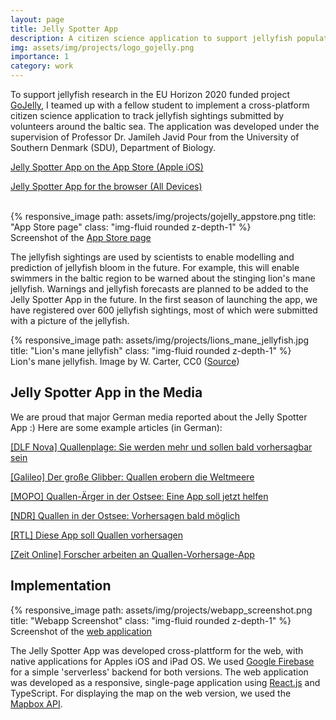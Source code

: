 ```yaml
---
layout: page
title: Jelly Spotter App
description: A citizen science application to support jellyfish population research
img: assets/img/projects/logo_gojelly.png
importance: 1
category: work
---
```


To support jellyfish research in the EU Horizon 2020 funded project [GoJelly](https://gojelly.eu/), I teamed up with a fellow student to implement a cross-platform citizen science application to track jellyfish sightings submitted by volunteers around the baltic sea. The application was developed under the supervision of Professor Dr. Jamileh Javid Pour from the University of Southern Denmark (SDU), Department of Biology.

[Jelly Spotter App on the App Store (Apple iOS)](https://apps.apple.com/de/app/gojelly/id1498675707?l=en&platform=iphone)

[Jelly Spotter App for the browser (All Devices)](https://jelly-spotter.web.app/)

<!-- <div class="row">
    <div class="col-sm mt-3 mt-md-0">
        {% responsive_image path: assets/img/1.jpg title: "example image" class: "img-fluid rounded z-depth-1" %}
    </div>
    <div class="col-sm mt-3 mt-md-0">
        {% responsive_image path: assets/img/3.jpg title: "example image" class: "img-fluid rounded z-depth-1" %}
    </div>
    <div class="col-sm mt-3 mt-md-0">
        {% responsive_image path: assets/img/5.jpg title: "example image" class: "img-fluid rounded z-depth-1" %}
    </div>
</div> -->
<!-- <div class="caption">
    Caption photos easily. On the left, a road goes through a tunnel. Middle, leaves artistically fall in a hipster photoshoot. Right, in another hipster photoshoot, a lumberjack grasps a handful of pine needles.
</div> -->

<br />
<div class="row">
    <div class="col-sm mt-3 mt-md-0">
        {% responsive_image path: assets/img/projects/gojelly_appstore.png title: "App Store page" class: "img-fluid rounded z-depth-1" %}
    </div>
</div>
<div class="caption">
    Screenshot of the <a href="https://apps.apple.com/de/app/gojelly/id1498675707?l=en&platform=iphone">App Store page</a>
</div>

The jellyfish sightings are used by scientists to enable modelling and prediction of jellyfish bloom in the future. For example, this will enable swimmers in the baltic region to be warned about the stinging lion's mane jellyfish. Warnings and jellyfish forecasts are planned to be added to the Jelly Spotter App in the future.
In the first season of launching the app, we have registered over 600 jellyfish sightings, most of which were submitted with a picture of the jellyfish.

<div class="row justify-content-sm-center">
    <div class="col-sm-8 mt-3 mt-md-0">
        {% responsive_image path: assets/img/projects/lions_mane_jellyfish.jpg title: "Lion's mane jellyfish" class: "img-fluid rounded z-depth-1" %}
    </div>
</div>
<div class="caption">
    Lion's mane jellyfish. Image by W. Carter, CC0 (<a href="https://en.wikipedia.org/wiki/Lion%27s_mane_jellyfish#/media/File:Lion's_mane_jellyfish_in_Gullmarn_fjord_at_S%C3%A4mstad_3.jpg">Source</a>)
</div>

## Jelly Spotter App in the Media

We are proud that major German media reported about the Jelly Spotter App :) Here are some example articles (in German):

[[DLF Nova] Quallenplage: Sie werden mehr und sollen bald vorhersagbar sein](https://www.deutschlandfunknova.de/beitrag/ostsee-quallen-breiten-sich-aus-sind-aber-kaum-vorhersehbar)

[[Galileo] Der große Glibber: Quallen erobern die Weltmeere](https://www.galileo.tv/natur/quallen-in-der-ostsee-ausbreitung-gefaehrlich-oder-nicht-fuer-den-klimawandel/)

[[MOPO] Quallen-Ärger in der Ostsee: Eine App soll jetzt helfen](https://www.mopo.de/im-norden/schleswig-holstein/quallen-aerger-in-der-ostsee-eine-app-soll-jetzt-helfen/)

[[NDR] Quallen in der Ostsee: Vorhersagen bald möglich](https://www.ndr.de/nachrichten/schleswig-holstein/Quallen-in-der-Ostsee-Vorhersagen-bald-moeglich,quallen216.html)

[[RTL] Diese App soll Quallen vorhersagen](https://www.rtl.de/cms/diese-app-soll-quallen-vorhersagen-4793626.html)

[[Zeit Online] Forscher arbeiten an Quallen-Vorhersage-App](https://www.zeit.de/news/2021-07/11/forscher-arbeiten-an-quallen-vorhersage-app?utm_referrer=https%3A%2F%2Fwww.google.com%2F)

## Implementation

<div class="row justify-content-sm-center">
    <div class="col-sm mt-3 mt-md-0">
        {% responsive_image path: assets/img/projects/webapp_screenshot.png title: "Webapp Screenshot" class: "img-fluid rounded z-depth-1" %}
    </div>
</div>
<div class="caption">
    Screenshot of the <a href="https://jelly-spotter.web.app/">web application</a>
</div>


The Jelly Spotter App was developed cross-plattform for the web, with native applications for Apples iOS and iPad OS. We used [Google Firebase](https://firebase.google.com/) for a simple 'serverless' backend for both versions. The web application was developed as a responsive, single-page application using [React.js](https://firebase.google.com/) and TypeScript. For displaying the map on the web version, we used the [Mapbox API](https://www.mapbox.com/).